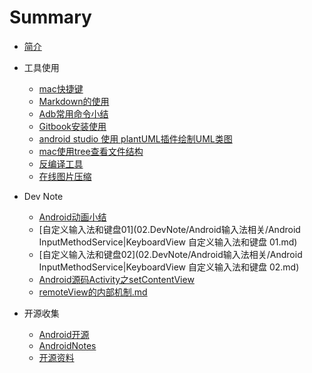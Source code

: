 # Summary

* [简介](README.md)
* 工具使用
    * [mac快捷键](01.tool/mac快捷键.md)
    * [Markdown的使用](01.tool/Markdown的使用.md)
    * [Adb常用命令小结](01.tool/Adb常用命令小结.md)
    * [Gitbook安装使用](01.tool/Gitbook安装使用.md)
    * [android studio 使用 plantUML插件绘制UML类图](01.tool/AS使用plantUML插件绘制UML类图.md)
    * [mac使用tree查看文件结构](01.tool/mac使用tree查看文件结构.md)
    * [反编译工具](01.tool/反编译.md)
    * [在线图片压缩](01.tool/图片压缩.md)
* Dev Note
    * [Android动画小结](02.DevNote/Android动画/Android动画小结.md)
    * [自定义输入法和键盘01](02.DevNote/Android输入法相关/Android InputMethodService|KeyboardView 自定义输入法和键盘 01.md)
    * [自定义输入法和键盘02](02.DevNote/Android输入法相关/Android InputMethodService|KeyboardView 自定义输入法和键盘 02.md)
    * [Android源码Activity之setContentView](02.DevNote/Android源码Activity之setContentView/Android源码Activity之setContentView.md)
    * [remoteView的内部机制.md](02.DevNote/remoteView简记/remoteView的内部机制.md)
    
* 开源收集
	* [Android开源](03.OpenSource/Android开源.md)
	* [AndroidNotes](03.OpenSource/AndroidNotes.md)
	* [开源资料](03.OpenSource/开源资料.md)

